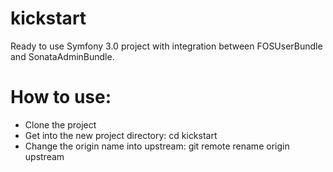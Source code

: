 kickstart
=========
Ready to use Symfony 3.0 project with integration between FOSUserBundle and SonataAdminBundle.

How to use:
===========
- Clone the project
- Get into the new project directory: cd kickstart
- Change the origin name into upstream: git remote rename origin upstream
